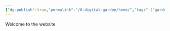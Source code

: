 ```yaml
---
{"dg-publish":true,"permalink":"/8-digital-garden/home/","tags":["gardenEntry"]}
---
```


Welcome to the website